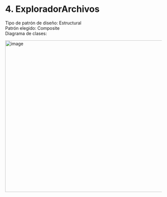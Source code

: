 # 4. ExploradorArchivos

Tipo de patrón de diseño: Estructural <br>
Patrón elegido: Composite <br>
Diagrama de clases: <br>

<img width="1493" height="489" alt="image" src="https://github.com/user-attachments/assets/5b6e8941-ab3d-4f46-bd55-596de011ca61" />

